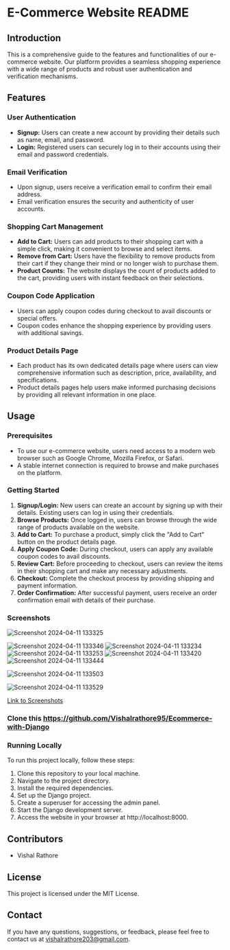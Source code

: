 # E-Commerce Website README

## Introduction
This is a comprehensive guide to the features and functionalities of our e-commerce website. Our platform provides a seamless shopping experience with a wide range of products and robust user authentication and verification mechanisms.

## Features
### User Authentication
- **Signup:** Users can create a new account by providing their details such as name, email, and password.
- **Login:** Registered users can securely log in to their accounts using their email and password credentials.

### Email Verification
- Upon signup, users receive a verification email to confirm their email address.
- Email verification ensures the security and authenticity of user accounts.

### Shopping Cart Management
- **Add to Cart:** Users can add products to their shopping cart with a simple click, making it convenient to browse and select items.
- **Remove from Cart:** Users have the flexibility to remove products from their cart if they change their mind or no longer wish to purchase them.
- **Product Counts:** The website displays the count of products added to the cart, providing users with instant feedback on their selections.

### Coupon Code Application
- Users can apply coupon codes during checkout to avail discounts or special offers.
- Coupon codes enhance the shopping experience by providing users with additional savings.

### Product Details Page
- Each product has its own dedicated details page where users can view comprehensive information such as description, price, availability, and specifications.
- Product details pages help users make informed purchasing decisions by providing all relevant information in one place.

## Usage
### Prerequisites
- To use our e-commerce website, users need access to a modern web browser such as Google Chrome, Mozilla Firefox, or Safari.
- A stable internet connection is required to browse and make purchases on the platform.

### Getting Started
1. **Signup/Login:** New users can create an account by signing up with their details. Existing users can log in using their credentials.
2. **Browse Products:** Once logged in, users can browse through the wide range of products available on the website.
3. **Add to Cart:** To purchase a product, simply click the "Add to Cart" button on the product details page.
4. **Apply Coupon Code:** During checkout, users can apply any available coupon codes to avail discounts.
5. **Review Cart:** Before proceeding to checkout, users can review the items in their shopping cart and make any necessary adjustments.
6. **Checkout:** Complete the checkout process by providing shipping and payment information.
7. **Order Confirmation:** After successful payment, users receive an order confirmation email with details of their purchase.

### Screenshots
![Screenshot 2024-04-11 133325](https://github.com/Vishalrathore95/Ecommerce-with-Django/assets/138272471/635dbb48-faec-406e-9bc9-f0acfadb8676)

![Screenshot 2024-04-11 133346](https://github.com/Vishalrathore95/Ecommerce-with-Django/assets/138272471/27e480d3-70e5-4e9f-a0a0-f76e8a58c6cb)
![Screenshot 2024-04-11 133234](https://github.com/Vishalrathore95/Ecommerce-with-Django/assets/138272471/dfa6a77b-d048-4477-9cea-3c25418c2653)
![Screenshot 2024-04-11 133253](https://github.com/Vishalrathore95/Ecommerce-with-Django/assets/138272471/04e89469-6c30-4622-9bab-c2f24cbe7b48)
![Screenshot 2024-04-11 133420](https://github.com/Vishalrathore95/Ecommerce-with-Django/assets/138272471/4f389b00-b905-4488-aafb-02a623a367a3)
![Screenshot 2024-04-11 133444](https://github.com/Vishalrathore95/Ecommerce-with-Django/assets/138272471/5a258a9a-5020-406d-9efc-bd6d5bcdffc3)

![Screenshot 2024-04-11 133503](https://github.com/Vishalrathore95/Ecommerce-with-Django/assets/138272471/c6e82d2f-cd46-469f-a10f-82e3d3524a93)

![Screenshot 2024-04-11 133529](https://github.com/Vishalrathore95/Ecommerce-with-Django/assets/138272471/2fd93da2-12df-4de2-9c03-24d1ac9b7ba7)

[Link to Screenshots](https://github.com/Vishalrathore95/Ecommerce-with-Django/assets/138272471)
### Clone this https://github.com/Vishalrathore95/Ecommerce-with-Django
### Running Locally
To run this project locally, follow these steps:
1. Clone this repository to your local machine.
2. Navigate to the project directory.
3. Install the required dependencies.
4. Set up the Django project.
5. Create a superuser for accessing the admin panel.
6. Start the Django development server.
7. Access the website in your browser at http://localhost:8000.

## Contributors
- Vishal Rathore

## License
This project is licensed under the MIT License.

## Contact
If you have any questions, suggestions, or feedback, please feel free to contact us at vishalrathore203@gmail.com.
